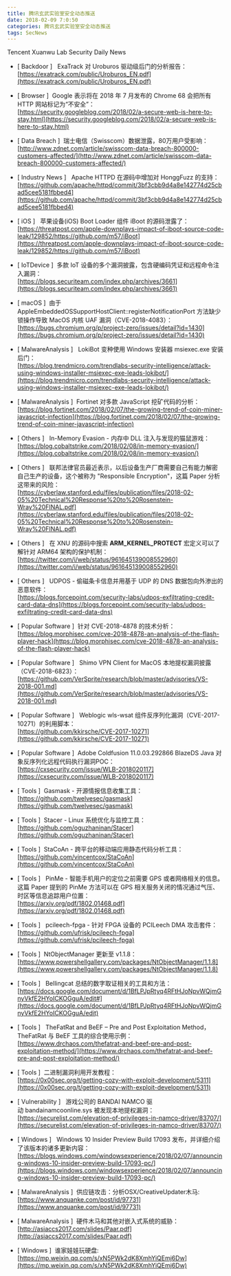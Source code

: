```yaml
---
title: 腾讯玄武实验室安全动态推送
date: 2018-02-09 7:0:50
categories: 腾讯玄武实验室安全动态推送
tags: SecNews
---
```


Tencent Xuanwu Lab Security Daily News  
* [ Backdoor ]   ExaTrack 对 Uroburos 驱动级后门的分析报告：   
[https://exatrack.com/public/Uroburos_EN.pdf](https://exatrack.com/public/Uroburos_EN.pdf)  

* [ Browser ]  Google 表示将在 2018 年 7 月发布的 Chrome 68 会把所有 HTTP 网站标记为“不安全”：   
[https://security.googleblog.com/2018/02/a-secure-web-is-here-to-stay.html](https://security.googleblog.com/2018/02/a-secure-web-is-here-to-stay.html)  

* [ Data Breach ]  瑞士电信（Swisscom）数据泄露，80万用户受影响：   
[http://www.zdnet.com/article/swisscom-data-breach-800000-customers-affected/](http://www.zdnet.com/article/swisscom-data-breach-800000-customers-affected/)  

* [ Industry News ]  
Apache HTTPD 在源码中增加对 HonggFuzz 的支持：   
[https://github.com/apache/httpd/commit/3bf3cbb9d4a8e142774d25cbad5cee5181fbbed4](https://github.com/apache/httpd/commit/3bf3cbb9d4a8e142774d25cbad5cee5181fbbed4)  

* [ iOS ]  
苹果设备(iOS) Boot Loader 组件 iBoot 的源码泄露了：   
[https://threatpost.com/apple-downplays-impact-of-iboot-source-code-leak/129852/https://github.com/m57/iBoot](https://threatpost.com/apple-downplays-impact-of-iboot-source-code-leak/129852/https://github.com/m57/iBoot)  

* [ IoTDevice ]  多款 IoT 设备的多个漏洞披露，包含硬编码凭证和远程命令注入漏洞：   
[https://blogs.securiteam.com/index.php/archives/3661](https://blogs.securiteam.com/index.php/archives/3661)  

* [ macOS ]  由于 AppleEmbeddedOSSupportHostClient::registerNotificationPort 方法缺少锁操作导致 MacOS 内核 UAF 漏洞（CVE-2018-4083）：   
[https://bugs.chromium.org/p/project-zero/issues/detail?id=1430](https://bugs.chromium.org/p/project-zero/issues/detail?id=1430)  

* [ MalwareAnalysis ]   LokiBot 变种使用 Windows 安装器 msiexec.exe 安装后门：   
[https://blog.trendmicro.com/trendlabs-security-intelligence/attack-using-windows-installer-msiexec-exe-leads-lokibot/](https://blog.trendmicro.com/trendlabs-security-intelligence/attack-using-windows-installer-msiexec-exe-leads-lokibot/)  

* [ MalwareAnalysis ]  Fortinet 对多款 JavaScript 挖矿代码的分析：   
[https://blog.fortinet.com/2018/02/07/the-growing-trend-of-coin-miner-javascript-infection](https://blog.fortinet.com/2018/02/07/the-growing-trend-of-coin-miner-javascript-infection)  

* [ Others ]  
In-Memory Evasion - 内存中 DLL 注入与发现的猫鼠游戏：   
[https://blog.cobaltstrike.com/2018/02/08/in-memory-evasion/](https://blog.cobaltstrike.com/2018/02/08/in-memory-evasion/)  

* [ Others ]  
联邦法律官员最近表示，以后设备生产厂商需要自己有能力解密自己生产的设备，这个被称为 "Responsible Encryption"，这篇 Paper 分析这带来的风险：   
[https://cyberlaw.stanford.edu/files/publication/files/2018-02-05%20Technical%20Response%20to%20Rosenstein-Wray%20FINAL.pdf](https://cyberlaw.stanford.edu/files/publication/files/2018-02-05%20Technical%20Response%20to%20Rosenstein-Wray%20FINAL.pdf)  

* [ Others ]  
在 XNU 的源码中搜索 __ARM_KERNEL_PROTECT__ 宏定义可以了解针对 ARM64 架构的保护机制：   
[https://twitter.com/i/web/status/961645139008552960](https://twitter.com/i/web/status/961645139008552960)  

* [ Others ]  
UDPOS - 偷磁条卡信息并用基于 UDP 的 DNS 数据包向外渗出的恶意软件：   
[https://blogs.forcepoint.com/security-labs/udpos-exfiltrating-credit-card-data-dns](https://blogs.forcepoint.com/security-labs/udpos-exfiltrating-credit-card-data-dns)  

* [ Popular Software ]  针对 CVE-2018-4878 的技术分析：   
[https://blog.morphisec.com/cve-2018-4878-an-analysis-of-the-flash-player-hack](https://blog.morphisec.com/cve-2018-4878-an-analysis-of-the-flash-player-hack)  

* [ Popular Software ]   Shimo VPN Client for MacOS 本地提权漏洞披露（CVE-2018-6823）：  
[https://github.com/VerSprite/research/blob/master/advisories/VS-2018-001.md](https://github.com/VerSprite/research/blob/master/advisories/VS-2018-001.md)  

* [ Popular Software ]  
Weblogic wls-wsat 组件反序列化漏洞（CVE-2017-10271）的利用脚本：   
[https://github.com/kkirsche/CVE-2017-10271](https://github.com/kkirsche/CVE-2017-10271)  

* [ Popular Software ]  Adobe Coldfusion 11.0.03.292866 BlazeDS Java 对象反序列化远程代码执行漏洞POC：  
[https://cxsecurity.com/issue/WLB-2018020117](https://cxsecurity.com/issue/WLB-2018020117)  

* [ Tools ]  Gasmask - 开源情报信息收集工具：   
[https://github.com/twelvesec/gasmask](https://github.com/twelvesec/gasmask)  

* [ Tools ]  Stacer - Linux 系统优化与监控工具：   
[https://github.com/oguzhaninan/Stacer](https://github.com/oguzhaninan/Stacer)  

* [ Tools ]  StaCoAn - 跨平台的移动端应用静态代码分析工具：   
[https://github.com/vincentcox/StaCoAn](https://github.com/vincentcox/StaCoAn)  

* [ Tools ]  
PinMe - 智能手机用户的定位之前需要 GPS 或者网络相关的信息。这篇 Paper 提到的 PinMe 方法可以在 GPS 相关服务关闭的情况通过气压、时区等信息追踪用户位置：   
[https://arxiv.org/pdf/1802.01468.pdf](https://arxiv.org/pdf/1802.01468.pdf)  

* [ Tools ]  
pcileech-fpga - 针对 FPGA 设备的 PCILeech DMA 攻击套件：   
[https://github.com/ufrisk/pcileech-fpga](https://github.com/ufrisk/pcileech-fpga)  

* [ Tools ]  NtObjectManager 更新至 v1.1.8：   
[https://www.powershellgallery.com/packages/NtObjectManager/1.1.8](https://www.powershellgallery.com/packages/NtObjectManager/1.1.8)  

* [ Tools ]  
Bellingcat 总结的数字取证相关的工具和方法：   
[https://docs.google.com/document/d/1BfLPJpRtyq4RFtHJoNpvWQjmGnyVkfE2HYoICKOGguA/edit#](https://docs.google.com/document/d/1BfLPJpRtyq4RFtHJoNpvWQjmGnyVkfE2HYoICKOGguA/edit)  

* [ Tools ]   TheFatRat and BeEF – Pre and Post Exploitation Method，TheFatRat 与 BeEF 工具的综合使用示例：   
[https://www.drchaos.com/thefatrat-and-beef-pre-and-post-exploitation-method/](https://www.drchaos.com/thefatrat-and-beef-pre-and-post-exploitation-method/)  

* [ Tools ]  二进制漏洞利用开发教程：   
[https://0x00sec.org/t/getting-cozy-with-exploit-development/5311](https://0x00sec.org/t/getting-cozy-with-exploit-development/5311)  

* [ Vulnerability ]  
游戏公司的 BANDAI NAMCO 驱动 bandainamcoonline.sys 被发现本地提权漏洞：   
[https://securelist.com/elevation-of-privileges-in-namco-driver/83707/](https://securelist.com/elevation-of-privileges-in-namco-driver/83707/)  

* [ Windows ]   Windows 10 Insider Preview Build 17093 发布，并详细介绍了该版本的诸多更新内容：   
[https://blogs.windows.com/windowsexperience/2018/02/07/announcing-windows-10-insider-preview-build-17093-pc/](https://blogs.windows.com/windowsexperience/2018/02/07/announcing-windows-10-insider-preview-build-17093-pc/)  

* [ MalwareAnalysis ]  供应链攻击：分析OSX/CreativeUpdater木马: 
[https://www.anquanke.com/post/id/97731](https://www.anquanke.com/post/id/97731)  

* [ MalwareAnalysis ]  硬件木马和其他对嵌入式系统的威胁： 
[http://asiaccs2017.com/slides/Paar.pdf](http://asiaccs2017.com/slides/Paar.pdf)  

* [ Windows ]  谁家娃娃玩硬盘: 
[https://mp.weixin.qq.com/s/xN5PWk2dK8XmhYiQEmj6Dw](https://mp.weixin.qq.com/s/xN5PWk2dK8XmhYiQEmj6Dw)  

